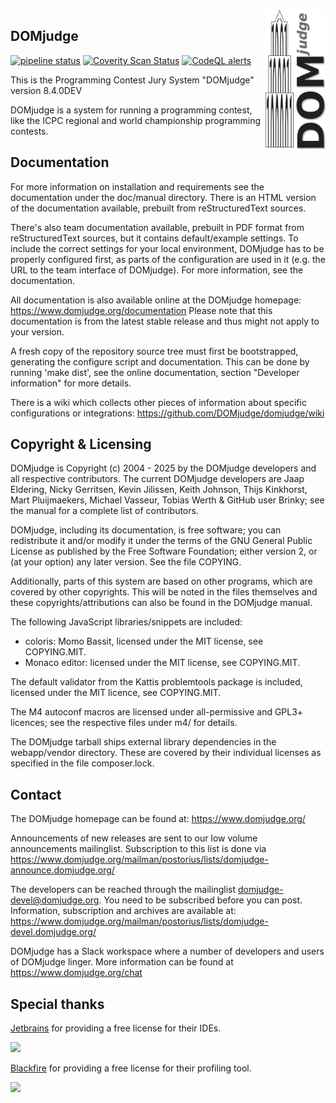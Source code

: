 <img align="right" width="96px" alt="DOMjudge-logo" src="./doc/logos/DOMjudgelogo-with-white-background.png">

DOMjudge
--------
[![pipeline status](https://gitlab.com/DOMjudge/domjudge/badges/main/pipeline.svg)](https://gitlab.com/DOMjudge/domjudge/commits/main)
[![Coverity Scan Status](https://img.shields.io/coverity/scan/671.svg)](https://scan.coverity.com/projects/domjudge)
[![CodeQL alerts](https://github.com/DOMjudge/domjudge/actions/workflows/codeql-analysis.yml/badge.svg?branch=main&event=push)](https://github.com/DOMjudge/domjudge/actions/workflows/codeql-analysis.yml)

This is the Programming Contest Jury System "DOMjudge" version 8.4.0DEV

DOMjudge is a system for running a programming contest, like the
ICPC regional and world championship programming contests.


Documentation
-------------

For more information on installation and requirements see the
documentation under the doc/manual directory. There is an HTML
version of the documentation available, prebuilt from reStructuredText
sources.

There's also team documentation available, prebuilt in PDF format from
reStructuredText sources, but it contains default/example settings.
To include the correct settings for your local environment, DOMjudge
has to be properly configured first, as parts of the configuration are
used in it (e.g. the URL to the team interface of DOMjudge). For more
information, see the documentation.

All documentation is also available online at the DOMjudge homepage:
	https://www.domjudge.org/documentation
Please note that this documentation is from the latest stable
release and thus might not apply to your version.

A fresh copy of the repository source tree must first be bootstrapped,
generating the configure script and documentation. This can be done
by running 'make dist', see the online documentation, section
"Developer information" for more details.

There is a wiki which collects other pieces of information about
specific configurations or integrations:
https://github.com/DOMjudge/domjudge/wiki

Copyright & Licensing
---------------------

DOMjudge is Copyright (c) 2004 - 2025 by the DOMjudge developers and
all respective contributors. The current DOMjudge developers are Jaap
Eldering, Nicky Gerritsen, Kevin Jilissen, Keith Johnson, Thijs Kinkhorst,
Mart Pluijmaekers, Michael Vasseur, Tobias Werth & GitHub user Brinky;
see the manual for a complete list of contributors.

DOMjudge, including its documentation, is free software; you can
redistribute it and/or modify it under the terms of the GNU General
Public License as published by the Free Software Foundation; either
version 2, or (at your option) any later version. See the file
COPYING.

Additionally, parts of this system are based on other programs, which
are covered by other copyrights. This will be noted in the files
themselves and these copyrights/attributions can also be found in the
DOMjudge manual.

The following JavaScript libraries/snippets are included:
- coloris: Momo Bassit, licensed under the MIT license, see COPYING.MIT.
- Monaco editor: licensed under the MIT license, see COPYING.MIT.

The default validator from the Kattis problemtools package is
included, licensed under the MIT licence, see COPYING.MIT.

The M4 autoconf macros are licensed under all-permissive and GPL3+
licences; see the respective files under m4/ for details.

The DOMjudge tarball ships external library dependencies in the
webapp/vendor directory. These are covered by their individual licenses
as specified in the file composer.lock.

Contact
-------

The DOMjudge homepage can be found at:
https://www.domjudge.org/

Announcements of new releases are sent to our low volume announcements
mailinglist. Subscription to this list is done via
https://www.domjudge.org/mailman/postorius/lists/domjudge-announce.domjudge.org/

The developers can be reached through the mailinglist
domjudge-devel@domjudge.org. You need to be subscribed before
you can post. Information, subscription and archives are available at:
https://www.domjudge.org/mailman/postorius/lists/domjudge-devel.domjudge.org/

DOMjudge has a Slack workspace where a number of developers and
users of DOMjudge linger. More information can be found at
https://www.domjudge.org/chat

Special thanks
--------------

[Jetbrains](https://www.jetbrains.com) for providing a free license for their
  IDEs.

[<img src="https://www.jetbrains.com/company/brand/img/jetbrains_logo.png" height="75">](https://www.jetbrains.com)

[Blackfire](https://blackfire.io) for providing a free license for their
  profiling tool.

[<img src="https://platform.sh/blackfire-logos/full/color/BFlogo_aPSHproduct_Color_H.png" height="75">](https://blackfire.io)
